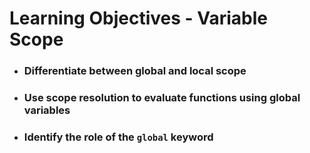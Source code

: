 # Learning Objectives - Variable Scope

* ### Differentiate between global and local scope
* ### Use scope resolution to evaluate functions using global variables
* ### Identify the role of the `global` keyword
